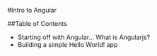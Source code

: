 #Intro to Angular

##Table of Contents

  - Starting off with Angular... What is Angularjs?
  - Building a simple Hello World! app